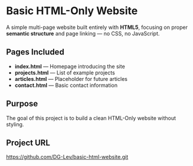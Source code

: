 # Basic HTML-Only Website

A simple multi-page website built entirely with **HTML5**, focusing on proper **semantic structure** and page linking — no CSS, no JavaScript.

## Pages Included

- **index.html** — Homepage introducing the site  
- **projects.html** — List of example projects  
- **articles.html** — Placeholder for future articles  
- **contact.html** — Basic contact information

## Purpose

The goal of this project is to build a clean HTML-Only website without styling.

## Project URL

https://github.com/DG-Lev/basic-html-website.git
